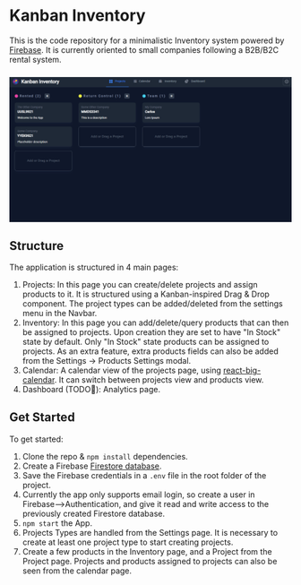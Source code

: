 # Kanban Inventory
This is the code repository for a minimalistic Inventory system powered by <a href="https://firebase.google.com">Firebase</a>. It is currently oriented to small companies following a B2B/B2C rental system. 
###
<img align="middle" src="public/KanbanInvSS.png" class="pt-[10px]">

## Structure
The application is structured in 4 main pages:
1. Projects: In this page you can create/delete projects and assign products to it. It is structured using a Kanban-inspired Drag & Drop component. The project types can be added/deleted from the settings menu in the Navbar.
2. Inventory: In this page you can add/delete/query products that can then be assigned to projects. Upon creation they are set to have "In Stock" state by default. Only "In Stock" state products can be assigned to projects. As an extra feature, extra products fields can also be added from the Settings -> Products Settings modal.
3. Calendar: A calendar view of the projects page, using <a href="https://www.npmjs.com/package/react-big-calendar" >react-big-calendar</a>. It can switch between projects view and products view.
4. Dashboard (TODO:construction:): Analytics page.

## Get Started
To get started:
1. Clone the repo & `npm install` dependencies.
2. Create a Firebase <a href="https://firebase.google.com/docs/firestore/quickstart">Firestore database</a>.
3. Save the Firebase credentials in a `.env` file in the root folder of the project.
4. Currently the app only supports email login, so create a user in Firebase-->Authentication, and give it read and write access to the previously created Firestore database.
5. `npm start` the App.
6. Projects Types are handled from the Settings page. It is necessary to create at least one project type to start creating projects. 
7. Create a few products in the Inventory page, and a Project from the Project page. Projects and products assigned to projects can also be seen from the calendar page.
